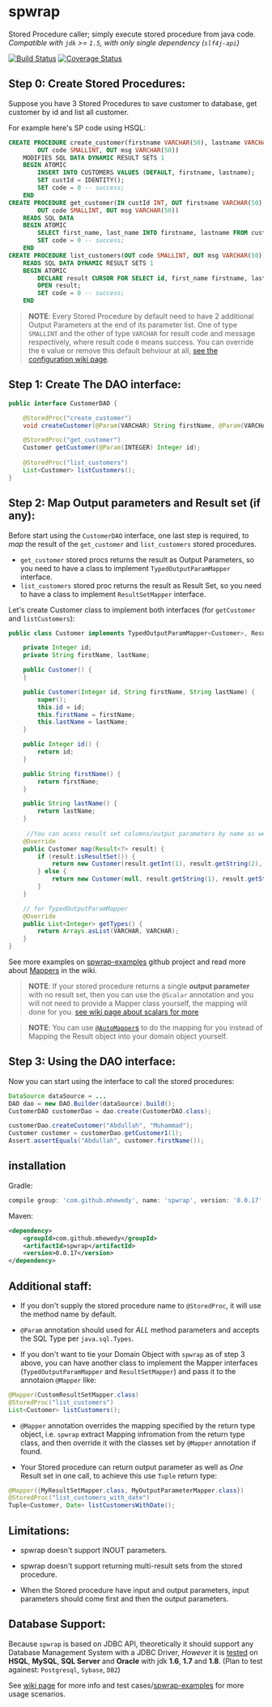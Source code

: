 # spwrap
Stored Procedure caller; simply execute stored procedure from java code.    
*Compatible with `jdk` >= `1.5`, with only single dependency (`slf4j-api`)*

[![Build Status](https://travis-ci.org/mhewedy/spwrap.svg?branch=master)](https://travis-ci.org/mhewedy/spwrap)
[![Coverage Status](https://codecov.io/github/mhewedy/spwrap/coverage.svg?branch=master)](https://codecov.io/github/mhewedy/spwrap?branch=master)

## Step 0: Create Stored Procedures:

Suppose you have 3 Stored Procedures to save customer to database, get customer by id and list all customer.

For example here's SP code using HSQL:
```sql
CREATE PROCEDURE create_customer(firstname VARCHAR(50), lastname VARCHAR(50), OUT custId INT, 
        OUT code SMALLINT, OUT msg VARCHAR(50))
    MODIFIES SQL DATA DYNAMIC RESULT SETS 1
    BEGIN ATOMIC
        INSERT INTO CUSTOMERS VALUES (DEFAULT, firstname, lastname);
        SET custId = IDENTITY();
        SET code = 0 -- success;
    END
CREATE PROCEDURE get_customer(IN custId INT, OUT firstname VARCHAR(50), OUT lastname VARCHAR(50), 
        OUT code SMALLINT, OUT msg VARCHAR(50)) 
    READS SQL DATA
    BEGIN ATOMIC
        SELECT first_name, last_name INTO firstname, lastname FROM customers WHERE id = custId;
        SET code = 0 -- success;
    END
CREATE PROCEDURE list_customers(OUT code SMALLINT, OUT msg VARCHAR(50))
    READS SQL DATA DYNAMIC RESULT SETS 1
    BEGIN ATOMIC
        DECLARE result CURSOR FOR SELECT id, first_name firstname, last_name lastname FROM CUSTOMERS;
        OPEN result;
        SET code = 0 -- success;
    END
```
>**NOTE**: Every Stored Procedure by default need to have 2 additional Output Parameters at the end of its parameter list. One of type `SMALLINT` and the other of type `VARCHAR` for result code and message respectively, where result code `0` means success. You can override the `0` value or remove this default behviour at all, [see the configuration wiki page](https://github.com/mhewedy/spwrap/wiki/Configurations).

## Step 1: Create The DAO interface:
```java
public interface CustomerDAO {

    @StoredProc("create_customer")
    void createCustomer(@Param(VARCHAR) String firstName, @Param(VARCHAR) String lastName);

    @StoredProc("get_customer")
    Customer getCustomer(@Param(INTEGER) Integer id);	
	
    @StoredProc("list_customers")
    List<Customer> listCustomers();
}
```

## Step 2: Map Output parameters and Result set (if any):

Before start using the `CustomerDAO` interface, one last step is required, to *map* the result of the `get_customer` and `list_customers` stored procedures.

* `get_customer` stored procs returns the result as Output Parameters, so you need to have a class to implement `TypedOutputParamMapper` interface.
* `list_customers` stored proc returns the result as Result Set, so you need to have a class to implement `ResultSetMapper` interface.

Let's create Customer class to implement both interfaces (for `getCustomer` and `listCustomers`):

```java
public class Customer implements TypedOutputParamMapper<Customer>, ResultSetMapper<Customer> {

	private Integer id;
	private String firstName, lastName;

	public Customer() {
	}

	public Customer(Integer id, String firstName, String lastName) {
		super();
		this.id = id;
		this.firstName = firstName;
		this.lastName = lastName;
	}

	public Integer id() {
		return id;
	}

	public String firstName() {
		return firstName;
	}

	public String lastName() {
		return lastName;
	}
	
	 //You can acess result set columns/output parameters by name as well
	@Override
	public Customer map(Result<?> result) {
		if (result.isResultSet()) {
			return new Customer(result.getInt(1), result.getString(2), result.getString(3));
		} else {
			return new Customer(null, result.getString(1), result.getString(2));
		}
	}

	// for TypedOutputParamMapper
	@Override
	public List<Integer> getTypes() {
		return Arrays.asList(VARCHAR, VARCHAR);
	}
}
```
See more examples on [spwrap-examples](https://github.com/mhewedy/spwrap-examples) github project and read more about [Mappers](https://github.com/mhewedy/spwrap/wiki/Mappers) in the wiki.

>**NOTE**: If your stored procedure returns a single **output parameter** with no result set, then you can use the `@Scalar` annotation and you will not need to provide a Mapper class yourself, the mapping will done for you. [see wiki page about scalars for more](https://github.com/mhewedy/spwrap/wiki/Scalar)

>**NOTE**: You can use [`@AutoMapper`s](https://github.com/mhewedy/spwrap/wiki/AutoMappers) to do the mapping for you instead of Mapping the Result object into your domain object yourself.

## Step 3: Using the DAO interface:

Now you can start using the interface to call the stored procedures:
```java
DataSource dataSource = ...
DAO dao = new DAO.Builder(dataSource).build();
CustomerDAO customerDao = dao.create(CustomerDAO.class);

customerDao.createCustomer("Abdullah", "Muhammad");
Customer customer = customerDao.getCustomer1(1);
Assert.assertEquals("Abdullah", customer.firstName());
```
## installation
Gradle:
```gradle
compile group: 'com.github.mhewedy', name: 'spwrap', version: '0.0.17'
```
Maven:
```xml
<dependency>
    <groupId>com.github.mhewedy</groupId>
    <artifactId>spwrap</artifactId>
    <version>0.0.17</version>
</dependency>
```
## Additional staff:

* If you don't supply the stored procedure name to `@StoredProc`, it will use the method name by default.

* `@Param` annotation should used for *ALL* method parameters and accepts the SQL Type per `java.sql.Types`.

* If you don't want to tie your Domain Object with `spwrap` as of step 3 above, you can have another class to implement the Mapper interfaces (`TypedOutputParamMapper` and `ResultSetMapper`) and pass it to the annotaion `@Mapper` like:
```java
@Mapper(CustomResultSetMapper.class)
@StoredProc("list_customers")
List<Customer> listCustomers();
```
* `@Mapper` annotation overrides the mapping specified by the return type object, i.e. `spwrap` extract Mapping infromation from the return type class, and then override it with the classes set by `@Mapper` annotation if found.

* Your Stored procedure can return output parameter as well as *One* Result set in one call, to achieve this use `Tuple` return type:
```java
@Mapper({MyResultSetMapper.class, MyOutputParameterMapper.class})
@StoredProc("list_customers_with_date")
Tuple<Customer, Date> listCustomersWithDate();
```
## Limitations:
* spwrap doesn't support INOUT parameters.

* spwrap doesn't support returning multi-result sets from the stored procedure.

* When the Stored procedure have input and output parameters, input parameters should come first and then the output parameters.

## Database Support:
Because `spwrap` is based on JDBC API, theoretically it should support any Database Management System with a JDBC Driver, *However* it is [tested](https://travis-ci.org/mhewedy/spwrap) on **HSQL**, **MySQL**, **SQL Server** and **Oracle** with jdk **1.6**, **1.7** and **1.8**. (Plan to test againest: `Postgresql`, `Sybase`, `DB2`)

See [wiki page](https://github.com/mhewedy/spwrap/wiki) for more info and test cases/[spwrap-examples](https://github.com/mhewedy/spwrap-examples) for more usage scenarios.
